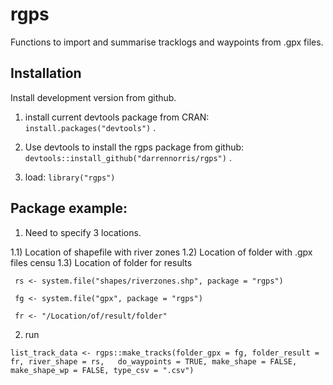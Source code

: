 # rgps
Functions to import and summarise tracklogs and waypoints from .gpx files.

## Installation
Install development version from github.

1. install current devtools package from CRAN: `install.packages("devtools")` .

2. Use devtools to install the rgps package from github: `devtools::install_github("darrennorris/rgps")` .

3. load: `library("rgps")`

## Package example:
1) Need to specify 3 locations.

1.1) Location of shapefile with river zones
1.2) Location of folder with .gpx files censu
1.3) Location of folder for results
 
` rs <- system.file("shapes/riverzones.shp", package = "rgps")`

` fg <- system.file("gpx", package = "rgps")`

` fr <- "/Location/of/result/folder"`

2) run

`list_track_data <- rgps::make_tracks(folder_gpx = fg, folder_result = fr, river_shape = rs,   do_waypoints = TRUE, make_shape = FALSE,  make_shape_wp = FALSE, type_csv = ".csv")`
